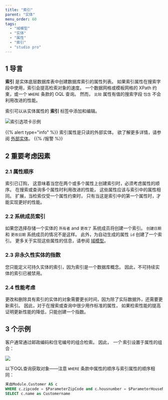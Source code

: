 ```yaml
---
title: "索引"
parent: "实体"
menu_order: 60
tags:
  - "域模型"
  - "实体"
  - "属性"
  - "索引"
  - "studio pro"
---
```


## 1 导言

**索引** 是实体底层数据库表中创建数据库索引的属性列表。 如果索引属性在搜索字段中使用，索引会提高检索对象的速度。 一个数据网格或模板网格的 XPath 约束，或一个 `WHERE` 条款的 OQL 查询。 然而， `比较` 属性有值的搜索字段 `包含` 不会利用改进的性能。

索引可以从实体属性的 **索引** 标签中添加和编辑。

![索引选项卡示例](attachments/domain-model/index-properties.png)

{{% alert type="info" %}}
索引属性是只读的外部实体。 欲了解更多详情，请参阅 [外部实体](external-entities)。
{{% /报警 %}}

## 2 重要考虑因素

### 2.1 属性顺序

索引已订购， 这意味着当您在两个或多个属性上创建索引时，必须考虑属性的顺序。 在搜索或查询多个属性时利用改进的性能， 这些属性应该与索引中的属性相同。 扩展，当检索仅受一个属性约束时， 只有当这是索引中的第一个属性时，才能实现更好的性能。

### 2.2 系统成员索引

如果您选择存储一个实体的 `所有者` and `更改了` 系统成员将创建一个索引。 `创建日期` 和 `更改日期` 系统成员的情况不是这样。 此外，为自动生成的属性 `id` 创建了一个索引。 更多关于实现这些属性的信息，请参阅 [域模型](domain-model)。

### 2.3 非永久性实体的指数

您只能定义可持久实体的索引，因为索引是一个数据库概念。 因此，不可持续实体的索引已被禁用。

### 2.4 性能考虑

更改和删除具有索引的实体的对象需要更长时间，因为除了实际数据外，还需要更新索引。 因此，对于在搜索或查询中很少用作标准的属性， 如果检索性能的提高证明更新性能的降低，只能创建一个指数。

## 3 个示例

客户通常通过邮政编码和住宅编号的组合检索。 因此， *一个* 索引设置于属性的组合：

![](attachments/domain-model/customer-index-example.png)

以下OQL查询获取对象——注意 `WHERE` 条款中属性的顺序与索引属性的顺序相同：

```sql
来自Module.Customer AS c
WHERE c.zipcode = $ParameterZipCode and c.housnumber = $ParameterHouseNumber
SELECT c.name as Customername
```
